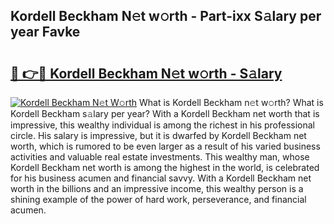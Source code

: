 ## Kordell Beckham N𝚎t w𝚘rth - Part-ixx S𝚊lary per year Favke

# <h2><a href="http://gc0av8.nevu.top/?p=Kordell+Beckham">🔗 👉🔴 Kordell Beckham N𝚎t w𝚘rth - S𝚊lary</a></h2>

[![Kordell Beckham N𝚎t W𝚘rth](https://i.imgur.com/Oavwk0R.jpeg)](http://gc0av8.nevu.top/?p=Kordell+Beckham)
What is Kordell Beckham n𝚎t w𝚘rth? What is Kordell Beckham s𝚊lary per year?
With a Kordell Beckham net worth that is impressive, this wealthy individual is among the richest in his professional circle. His salary is impressive, but it is dwarfed by Kordell Beckham net worth, which is rumored to be even larger as a result of his varied business activities and valuable real estate investments. This wealthy man, whose Kordell Beckham net worth is among the highest in the world, is celebrated for his business acumen and financial savvy. With a Kordell Beckham net worth in the billions and an impressive income, this wealthy person is a shining example of the power of hard work, perseverance, and financial acumen.
